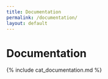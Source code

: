 ```yaml
---
title: Documentation
permalink: /documentation/
layout: default
---
```


# Documentation

{% include cat_documentation.md %}
